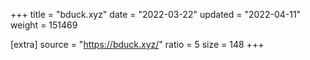 +++
title = "bduck.xyz"
date = "2022-03-22"
updated = "2022-04-11"
weight = 151469

[extra]
source = "https://bduck.xyz/"
ratio = 5
size = 148
+++
